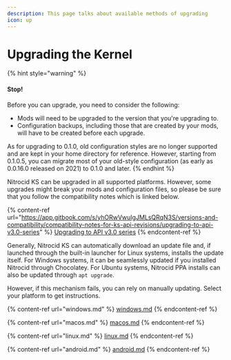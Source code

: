 ```yaml
---
description: This page talks about available methods of upgrading
icon: up
---
```


# Upgrading the Kernel

{% hint style="warning" %}
#### Stop!

Before you can upgrade, you need to consider the following:

* Mods will need to be upgraded to the version that you're upgrading to.
* Configuration backups, including those that are created by your mods, will have to be created before each upgrade.

As for upgrading to 0.1.0, old configuration styles are no longer supported and are kept in your home directory for reference. However, starting from 0.1.0.5, you can migrate most of your old-style configuration (as early as 0.0.16.0 released on 2021) to 0.1.0 and later.
{% endhint %}

Nitrocid KS can be upgraded in all supported platforms. However, some upgrades might break your mods and configuration files, so please be sure that you follow the compatibility notes which is linked below.

{% content-ref url="https://app.gitbook.com/s/yhORwVwuIgJMLsQRqN3S/versions-and-compatibility/compatibility-notes-for-ks-api-revisions/upgrading-to-api-v3.0-series" %}
[Upgrading to API v3.0 series](https://app.gitbook.com/s/yhORwVwuIgJMLsQRqN3S/versions-and-compatibility/compatibility-notes-for-ks-api-revisions/upgrading-to-api-v3.0-series)
{% endcontent-ref %}

Generally, Nitrocid KS can automatically download an update file and, if launched through the built-in launcher for Linux systems, installs the update itself. For Windows systems, it can be seamlessly updated if you installed Nitrocid through Chocolatey. For Ubuntu systems, Nitrocid PPA installs can also be updated through `apt upgrade`.

However, if this mechanism fails, you can rely on manually updating. Select your platform to get instructions.

{% content-ref url="windows.md" %}
[windows.md](windows.md)
{% endcontent-ref %}

{% content-ref url="macos.md" %}
[macos.md](macos.md)
{% endcontent-ref %}

{% content-ref url="linux.md" %}
[linux.md](linux.md)
{% endcontent-ref %}

{% content-ref url="android.md" %}
[android.md](android.md)
{% endcontent-ref %}
